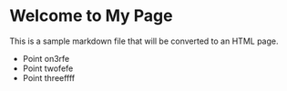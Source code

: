 # Welcome to My Page

This is a sample markdown file that will be converted to an HTML page.

- Point on3rfe
- Point twofefe
- Point threeffff